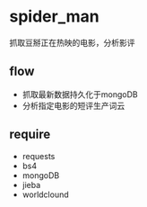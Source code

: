 # spider_man
抓取豆掰正在热映的电影，分析影评

## flow
* 抓取最新数据持久化于mongoDB
* 分析指定电影的短评生产词云

## require
* requests
* bs4
* mongoDB
* jieba
* worldclound